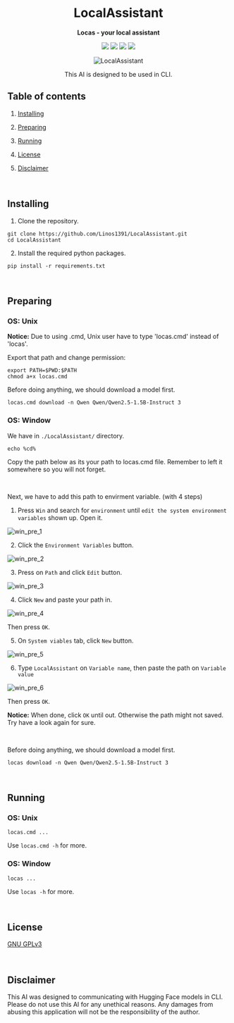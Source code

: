<div align="center">

# LocalAssistant

**Locas - your local assistant**

[![][locas-shield]][locas-url]
[![][python-shield]][python-url]
[![][conda-shield]][conda-url]
[![][transformers-shield]][transformers-url]

[locas-shield]: https://img.shields.io/badge/LocalAssisitant-0.1.0dev-red
[locas-url]: https://github.com/Linos1391/LocalAssistant
[python-shield]: https://img.shields.io/badge/Python-3.12+-yellow
[python-url]: https://www.python.org/downloads/
[conda-shield]: https://img.shields.io/badge/Anaconda-24.7+-grass
[conda-url]: https://www.anaconda.com/download
[transformers-shield]: https://img.shields.io/badge/Transformers-4.46+-orange
[transformers-url]: https://huggingface.co/docs/transformers/v4.46.0/index

![LocalAssistant](asset/LocalAssistant.png)

This AI is designed to be used in CLI.

</div>

## Table of contents

1. [Installing](#installing)

2. [Preparing](#preparing)

3. [Running](#running)

4. [License](#license)

5. [Disclaimer](#disclaimer)

<br>

## Installing

1. Clone the repository.

```
git clone https://github.com/Linos1391/LocalAssistant.git
cd LocalAssistant
```

2. Install the required python packages.

```
pip install -r requirements.txt
```

<br>

## Preparing

### OS: Unix

**Notice:** Due to using .cmd, Unix user have to type 'locas.cmd' instead of 'locas'.

Export that path and change permission:

```
export PATH=$PWD:$PATH
chmod a+x locas.cmd
```

Before doing anything, we should download a model first.

```
locas.cmd download -n Qwen Qwen/Qwen2.5-1.5B-Instruct 3
```

### OS: Window

We have in `./LocalAssistant/` directory.

```
echo %cd%
```

Copy the path below as its your path to locas.cmd file. Remember to left it somewhere so you will not forget.

<br>

Next, we have to add this path to envirment variable. (with 4 steps)

1. Press `Win` and search for `environment` until `edit the system environment variables` shown up. Open it.

![win_pre_1](asset/win_pre_1.png)

2. Click the `Environment Variables` button.

![win_pre_2](asset/win_pre_2.png)

3. Press on `Path` and click `Edit` button. 

![win_pre_3](asset/win_pre_3.png)

4. Click `New` and paste your path in.

![win_pre_4](asset/win_pre_4.png)

Then press `OK`.

5. On `System viables` tab, click `New` button.

![win_pre_5](asset/win_pre_5.png)

6. Type `LocalAssistant` on `Variable name`, then paste the path on `Variable value`

![win_pre_6](asset/win_pre_6.png)

Then press `OK`.

**Notice:** When done, click `OK` until out. Otherwise the path might not saved. Try have a look again for sure.

<br>

Before doing anything, we should download a model first.

```
locas download -n Qwen Qwen/Qwen2.5-1.5B-Instruct 3
```

<br>

## Running

### OS: Unix

```
locas.cmd ...
```

Use `locas.cmd -h` for more.

### OS: Window

```
locas ...
```

Use `locas -h` for more.

<br>

## License

[GNU GPLv3](LICENSE)

<br>

## Disclaimer

This AI was designed to communicating with Hugging Face models in CLI. Please do not use this AI for any unethical reasons. Any damages from abusing this application will not be the responsibility of the author.
